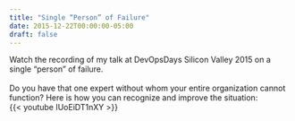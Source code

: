 ```yaml
---
title: "Single “Person” of Failure"
date: 2015-12-22T00:00:00-05:00
draft: false
---
```


Watch the recording of my talk at DevOpsDays Silicon Valley 2015 on a single “person” of failure. </br></br>
Do you have that one expert without whom your entire organization cannot function? Here is how you can recognize and improve the situation:
<br/>
{{< youtube IUoEiDT1nXY >}}
